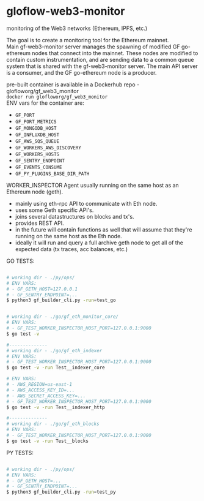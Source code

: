 # gloflow-web3-monitor
monitoring of the Web3 networks (Ethereum, IPFS, etc.)





The goal is to create a monitoring tool for the Ethereum mainnet.  
Main gf-web3-monitor server manages the spawning of modified GF go-ethereum nodes that connect into the mainnet. These nodes are modified to contain custom instrumentation, and are sending data to a common queue system that is shared with the gf-web3-monitor server. The main API server is a consumer, and the GF go-ethereum node is a producer.  

pre-built container is available in a Dockerhub repo - glofloworg/gf_web3_monitor  
`docker run glofloworg/gf_web3_monitor`  
ENV vars for the container are:  
- `GF_PORT`
- `GF_PORT_METRICS`
- `GF_MONGODB_HOST`
- `GF_INFLUXDB_HOST`
- `GF_AWS_SQS_QUEUE`
- `GF_WORKERS_AWS_DISCOVERY`
- `GF_WORKERS_HOSTS`
- `GF_SENTRY_ENDPOINT`
- `GF_EVENTS_CONSUME`
- `GF_PY_PLUGINS_BASE_DIR_PATH`




WORKER_INSPECTOR
Agent usually running on the same host as an Ethereum node (geth).
- mainly using eth-rpc API to communicate with Eth node.
- uses some Geth specific API's.
- joins several datastructures on blocks and tx's.
- provides REST API.
- in the future will contain functions as well that will assume that they're running on the same host as the Eth node.
- ideally it will run and query a full archive geth node to get all of the expected data (tx traces, acc balances, etc.)





GO TESTS:
```bash

# working dir - ./py/ops/
# ENV VARS:
# - GF_GETH_HOST=127.0.0.1
# - GF_SENTRY_ENDPOINT=...
$ python3 gf_builder_cli.py -run=test_go


# working dir - ./go/gf_eth_monitor_core/
# ENV VARS:
# - GF_TEST_WORKER_INSPECTOR_HOST_PORT=127.0.0.1:9000
$ go test -v

#--------------
# working dir - ./go/gf_eth_indexer
# ENV VARS:
# - GF_TEST_WORKER_INSPECTOR_HOST_PORT=127.0.0.1:9000
$ go test -v -run Test__indexer_core

# ENV VARS:
# - AWS_REGION=us-east-1
# - AWS_ACCESS_KEY_ID=...
# - AWS_SECRET_ACCESS_KEY=...
# - GF_TEST_WORKER_INSPECTOR_HOST_PORT=127.0.0.1:9000
$ go test -v -run Test__indexer_http

#--------------
# working dir - ./go/gf_eth_blocks
# ENV VARS:
# - GF_TEST_WORKER_INSPECTOR_HOST_PORT=127.0.0.1:9000
$ go test -v -run Test__blocks

```



PY TESTS:
```bash

# working dir - ./py/ops/
# ENV VARS:
# - GF_GETH_HOST=...
# - GF_SENTRY_ENDPOINT=...
$ python3 gf_builder_cli.py -run=test_py

```

